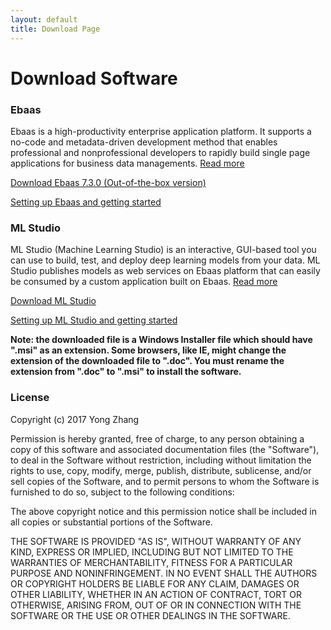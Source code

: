 ```yaml
---
layout: default
title: Download Page
---
```


<div class="post">
	<h1 class="pageTitle">Download Software</h1>
	<h3>Ebaas</h3>
	<p>Ebaas is a high-productivity enterprise application platform. It supports a no-code and metadata-driven development method that enables professional and nonprofessional developers to rapidly build single page applications for business data managements. <a class="post-link" href="https://ebaas.github.io/blog/MetadataDrivenArchitecture/">Read more</a></p> 	
	<p>
	<a href="https://github.com/ebaas/ebaas.github.io/releases/download/v.7.3.0/Ebaas_7.3.0_x64_Setup.msi" class="next button__outline">Download Ebaas 7.3.0 (Out-of-the-box version)</a>
	</p>
	<p>
	<a class="post-link" href="https://ebaas.github.io/blog/InstallEbassHelp/">Setting up Ebaas and getting started</a>
	</p>
	<h3>ML Studio</h3>
	<p>ML Studio (Machine Learning Studio) is an interactive, GUI-based tool you can use to build, test, and deploy deep learning models from your data. ML Studio publishes models as web services on Ebaas platform that can easily be consumed by a custom application built on Ebaas. <a class="post-link" href="https://ebaas.github.io/blog/MLStudioIntro/">Read more</a></p>
	<p>
	<a href="https://github.com/ebaas/ebaas.github.io/releases/download/v.1.0.0-beta1/MLStudio_x64_1.0.0_Setup.msi" class="next button__outline">Download ML Studio</a>
	</p>
	<p>
		<a class="post-link" href="https://ebaas.github.io/blog/InstallMLStudio/">Setting up ML Studio and getting started</a>
	</p>
	<p><b>Note: the downloaded file is a Windows Installer file which should have ".msi" as an extension. Some browsers, like IE, might change the extension of the downloaded file to ".doc". You must rename the extension from ".doc" to ".msi" to install the software.</b></p>
	<h3>License</h3>
	<p>Copyright (c) 2017 Yong Zhang</p>
	<p>Permission is hereby granted, free of charge, to any person
obtaining a copy of this software and associated documentation
files (the "Software"), to deal in the Software without
restriction, including without limitation the rights to use,
copy, modify, merge, publish, distribute, sublicense, and/or sell
copies of the Software, and to permit persons to whom the
Software is furnished to do so, subject to the following
conditions:
</p>

<p>
The above copyright notice and this permission notice shall be
included in all copies or substantial portions of the Software.
</p>
<p>
THE SOFTWARE IS PROVIDED "AS IS", WITHOUT WARRANTY OF ANY KIND,
EXPRESS OR IMPLIED, INCLUDING BUT NOT LIMITED TO THE WARRANTIES
OF MERCHANTABILITY, FITNESS FOR A PARTICULAR PURPOSE AND
NONINFRINGEMENT. IN NO EVENT SHALL THE AUTHORS OR COPYRIGHT
HOLDERS BE LIABLE FOR ANY CLAIM, DAMAGES OR OTHER LIABILITY,
WHETHER IN AN ACTION OF CONTRACT, TORT OR OTHERWISE, ARISING
FROM, OUT OF OR IN CONNECTION WITH THE SOFTWARE OR THE USE OR
OTHER DEALINGS IN THE SOFTWARE.
</p>
</div>
